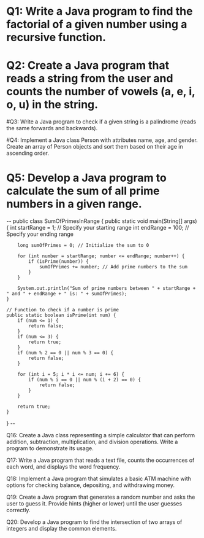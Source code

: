 # Q1: Write a Java program to find the factorial of a given number using a recursive function.

# Q2: Create a Java program that reads a string from the user and counts the number of vowels (a, e, i, o, u) in the string.

#Q3: Write a Java program to check if a given string is a palindrome (reads the same forwards and backwards).

#Q4: Implement a Java class Person with attributes name, age, and gender. Create an array of Person objects and sort them based on their age in ascending order.

# Q5: Develop a Java program to calculate the sum of all prime numbers in a given range.

-- public class SumOfPrimesInRange {
    public static void main(String[] args) {
        int startRange = 1; // Specify your starting range
        int endRange = 100; // Specify your ending range

        long sumOfPrimes = 0; // Initialize the sum to 0

        for (int number = startRange; number <= endRange; number++) {
            if (isPrime(number)) {
                sumOfPrimes += number; // Add prime numbers to the sum
            }
        }

        System.out.println("Sum of prime numbers between " + startRange + " and " + endRange + " is: " + sumOfPrimes);
    }

    // Function to check if a number is prime
    public static boolean isPrime(int num) {
        if (num <= 1) {
            return false;
        }
        if (num <= 3) {
            return true;
        }
        if (num % 2 == 0 || num % 3 == 0) {
            return false;
        }

        for (int i = 5; i * i <= num; i += 6) {
            if (num % i == 0 || num % (i + 2) == 0) {
                return false;
            }
        }

        return true;
    }
} --

Q16: Create a Java class representing a simple calculator that can perform addition, subtraction, multiplication, and division operations. Write a program to demonstrate its usage.

Q17: Write a Java program that reads a text file, counts the occurrences of each word, and displays the word frequency.

Q18: Implement a Java program that simulates a basic ATM machine with options for checking balance, depositing, and withdrawing money.

Q19: Create a Java program that generates a random number and asks the user to guess it. Provide hints (higher or lower) until the user guesses correctly.

Q20: Develop a Java program to find the intersection of two arrays of integers and display the common elements.
